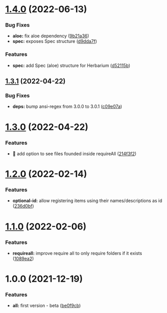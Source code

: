 # [1.4.0](https://github.com/herbsjs/herbarium/compare/v1.3.1...v1.4.0) (2022-06-13)


### Bug Fixes

* **aloe:** fix aloe dependency ([9b21a36](https://github.com/herbsjs/herbarium/commit/9b21a362a6ca0005b9b1920f0962fa784bf78547))
* **spec:** exposes Spec structure ([d9dda7f](https://github.com/herbsjs/herbarium/commit/d9dda7f1e2f55c74204c5fb9bac9d75a07e626c1))


### Features

* **spec:** add Spec (aloe) structure for Herbarium ([d52115b](https://github.com/herbsjs/herbarium/commit/d52115bb29d1d80cfdc456907466c72d0db131c7))

## [1.3.1](https://github.com/herbsjs/herbarium/compare/v1.3.0...v1.3.1) (2022-04-22)


### Bug Fixes

* **deps:** bump ansi-regex from 3.0.0 to 3.0.1 ([c09e07a](https://github.com/herbsjs/herbarium/commit/c09e07a13b51f120fc104e79577e9c4fa849ac5d))

# [1.3.0](https://github.com/herbsjs/herbarium/compare/v1.2.0...v1.3.0) (2022-04-22)


### Features

* 🎸 add option to see files founded inside requireAll ([214f3f2](https://github.com/herbsjs/herbarium/commit/214f3f267f55cdd6ec2d0568a4eeb9dabbf14016))

# [1.2.0](https://github.com/herbsjs/herbarium/compare/v1.1.0...v1.2.0) (2022-02-14)


### Features

* **optional-id:** allow registering items using their names/descriptions as id ([236d0bf](https://github.com/herbsjs/herbarium/commit/236d0bfdd262e8ca8d5e47aa1ea59fe368767915))

# [1.1.0](https://github.com/herbsjs/herbarium/compare/v1.0.0...v1.1.0) (2022-02-06)


### Features

* **requireall:** improve require all to only require folders if it exists ([1089ea2](https://github.com/herbsjs/herbarium/commit/1089ea20469b0a331d40da73ae767ed5947bb385))

# 1.0.0 (2021-12-19)


### Features

* **all:** first version - beta ([be0f9cb](https://github.com/herbsjs/herbarium/commit/be0f9cb7f169d1417f4ea01318b1098fc67f2369))
